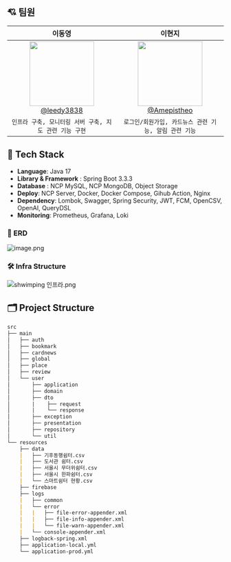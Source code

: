 ## 💘 팀원 
| **이동영** | **이현지** |
| :------: |  :------: |
| [<img src="https://avatars.githubusercontent.com/u/43364585?v=4" height=150 width=150> <br/> @leedy3838](https://github.com/leedy3838) | [<img src="https://avatars.githubusercontent.com/u/110108243?v=4" height=150 width=150> <br/> @Amepistheo](https://github.com/Amepistheo) |
| `인프라 구축, 모니터링 서버 구축, 지도 관련 기능 구현`  | `로그인/회원가입, 카드뉴스 관련 기능, 알림 관련 기능` |

## 🔧 Tech Stack
- **Language**: Java 17
- **Library & Framework** : Spring Boot 3.3.3
- **Database** : NCP MySQL, NCP MongoDB, Object Storage
- **Deploy**: NCP Server, Docker, Docker Compose, Gihub Action, Nginx
- **Dependency**: Lombok, Swagger, Spring Security, JWT, FCM, OpenCSV, OpenAI, QueryDSL
- **Monitoring**: Prometheus, Grafana, Loki

### 🌱 ERD
![image.png](https://prod-files-secure.s3.us-west-2.amazonaws.com/2748f315-1b0d-45ee-a015-bd8b9b2b1ad0/00a14a64-108f-495e-ab75-8059b370b5fd/image.png)

### 🛠️ Infra Structure
![shwimping 인프라.png](https://prod-files-secure.s3.us-west-2.amazonaws.com/2748f315-1b0d-45ee-a015-bd8b9b2b1ad0/f3afe54d-c4af-49cc-a9bb-b6764a8623ba/shwimping_%EC%9D%B8%ED%94%84%EB%9D%BC.png)

## 🗂️ Project Structure

```markdown
src
├── main
│   ├── auth
│   ├── bookmark
│   ├── cardnews
│   ├── global
│   ├── place
│   ├── review
│   └── user
│       ├── application
│       ├── domain
│       ├── dto
│       |    ├── request
│       |    └── response
│       ├── exception
│       ├── presentation
│       ├── repository
│       └── util
└── resources
    ├── data
    |   ├── 기후동행쉼터.csv
    |   ├── 도서관 쉼터.csv
    |   ├── 서울시 무더위쉼터.csv
    |   ├── 서울시 한파쉼터.csv
    |   └── 스마트쉼터 현황.csv
    ├── firebase
    ├── logs
    |   ├── common
    |   └── error
    |   |   ├── file-error-appender.xml
    |   |   ├── file-info-appender.xml
    |   |   └── file-warn-appender.xml
    |   └── console-appender.xml
    ├── logback-spring.xml
    ├── application-local.yml
    └── application-prod.yml
```
